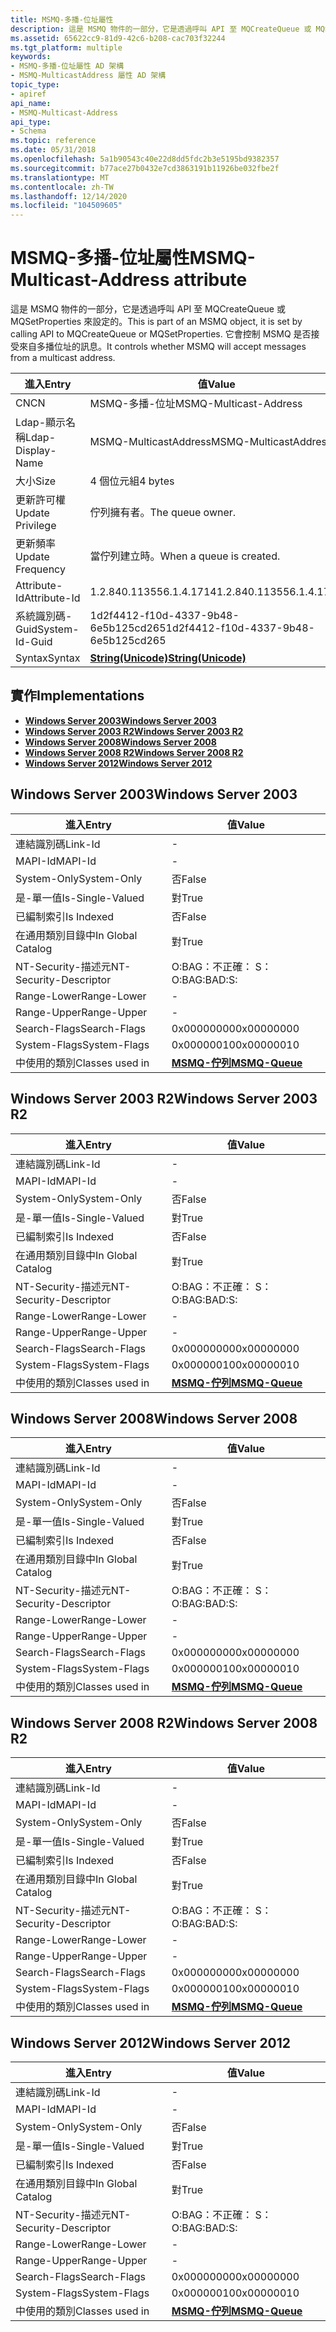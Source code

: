 ```yaml
---
title: MSMQ-多播-位址屬性
description: 這是 MSMQ 物件的一部分，它是透過呼叫 API 至 MQCreateQueue 或 MQSetProperties 來設定的。 它會控制 MSMQ 是否接受來自多播位址的訊息。
ms.assetid: 65622cc9-81d9-42c6-b208-cac703f32244
ms.tgt_platform: multiple
keywords:
- MSMQ-多播-位址屬性 AD 架構
- MSMQ-MulticastAddress 屬性 AD 架構
topic_type:
- apiref
api_name:
- MSMQ-Multicast-Address
api_type:
- Schema
ms.topic: reference
ms.date: 05/31/2018
ms.openlocfilehash: 5a1b90543c40e22d8dd5fdc2b3e5195bd9382357
ms.sourcegitcommit: b77ace27b0432e7cd3863191b11926be032fbe2f
ms.translationtype: MT
ms.contentlocale: zh-TW
ms.lasthandoff: 12/14/2020
ms.locfileid: "104509605"
---
```

# <a name="msmq-multicast-address-attribute"></a><span data-ttu-id="13a89-106">MSMQ-多播-位址屬性</span><span class="sxs-lookup"><span data-stu-id="13a89-106">MSMQ-Multicast-Address attribute</span></span>

<span data-ttu-id="13a89-107">這是 MSMQ 物件的一部分，它是透過呼叫 API 至 MQCreateQueue 或 MQSetProperties 來設定的。</span><span class="sxs-lookup"><span data-stu-id="13a89-107">This is part of an MSMQ object, it is set by calling API to MQCreateQueue or MQSetProperties.</span></span> <span data-ttu-id="13a89-108">它會控制 MSMQ 是否接受來自多播位址的訊息。</span><span class="sxs-lookup"><span data-stu-id="13a89-108">It controls whether MSMQ will accept messages from a multicast address.</span></span>



| <span data-ttu-id="13a89-109">進入</span><span class="sxs-lookup"><span data-stu-id="13a89-109">Entry</span></span> | <span data-ttu-id="13a89-110">值</span><span class="sxs-lookup"><span data-stu-id="13a89-110">Value</span></span> |
|-------------------|---------------------------------------------|
| <span data-ttu-id="13a89-111">CN</span><span class="sxs-lookup"><span data-stu-id="13a89-111">CN</span></span>                | <span data-ttu-id="13a89-112">MSMQ-多播-位址</span><span class="sxs-lookup"><span data-stu-id="13a89-112">MSMQ-Multicast-Address</span></span>                      |
| <span data-ttu-id="13a89-113">Ldap-顯示名稱</span><span class="sxs-lookup"><span data-stu-id="13a89-113">Ldap-Display-Name</span></span> | <span data-ttu-id="13a89-114">MSMQ-MulticastAddress</span><span class="sxs-lookup"><span data-stu-id="13a89-114">MSMQ-MulticastAddress</span></span>                       |
| <span data-ttu-id="13a89-115">大小</span><span class="sxs-lookup"><span data-stu-id="13a89-115">Size</span></span>              | <span data-ttu-id="13a89-116">4 個位元組</span><span class="sxs-lookup"><span data-stu-id="13a89-116">4 bytes</span></span>                                     |
| <span data-ttu-id="13a89-117">更新許可權</span><span class="sxs-lookup"><span data-stu-id="13a89-117">Update Privilege</span></span>  | <span data-ttu-id="13a89-118">佇列擁有者。</span><span class="sxs-lookup"><span data-stu-id="13a89-118">The queue owner.</span></span>                            |
| <span data-ttu-id="13a89-119">更新頻率</span><span class="sxs-lookup"><span data-stu-id="13a89-119">Update Frequency</span></span>  | <span data-ttu-id="13a89-120">當佇列建立時。</span><span class="sxs-lookup"><span data-stu-id="13a89-120">When a queue is created.</span></span>                    |
| <span data-ttu-id="13a89-121">Attribute-Id</span><span class="sxs-lookup"><span data-stu-id="13a89-121">Attribute-Id</span></span>      | <span data-ttu-id="13a89-122">1.2.840.113556.1.4.1714</span><span class="sxs-lookup"><span data-stu-id="13a89-122">1.2.840.113556.1.4.1714</span></span>                     |
| <span data-ttu-id="13a89-123">系統識別碼-Guid</span><span class="sxs-lookup"><span data-stu-id="13a89-123">System-Id-Guid</span></span>    | <span data-ttu-id="13a89-124">1d2f4412-f10d-4337-9b48-6e5b125cd265</span><span class="sxs-lookup"><span data-stu-id="13a89-124">1d2f4412-f10d-4337-9b48-6e5b125cd265</span></span>        |
| <span data-ttu-id="13a89-125">Syntax</span><span class="sxs-lookup"><span data-stu-id="13a89-125">Syntax</span></span>            | [<span data-ttu-id="13a89-126">**String(Unicode)**</span><span class="sxs-lookup"><span data-stu-id="13a89-126">**String(Unicode)**</span></span>](s-string-unicode.md) |



## <a name="implementations"></a><span data-ttu-id="13a89-127">實作</span><span class="sxs-lookup"><span data-stu-id="13a89-127">Implementations</span></span>

-   [<span data-ttu-id="13a89-128">**Windows Server 2003**</span><span class="sxs-lookup"><span data-stu-id="13a89-128">**Windows Server 2003**</span></span>](#windows-server-2003)
-   [<span data-ttu-id="13a89-129">**Windows Server 2003 R2**</span><span class="sxs-lookup"><span data-stu-id="13a89-129">**Windows Server 2003 R2**</span></span>](#windows-server-2003-r2)
-   [<span data-ttu-id="13a89-130">**Windows Server 2008**</span><span class="sxs-lookup"><span data-stu-id="13a89-130">**Windows Server 2008**</span></span>](#windows-server-2008)
-   [<span data-ttu-id="13a89-131">**Windows Server 2008 R2**</span><span class="sxs-lookup"><span data-stu-id="13a89-131">**Windows Server 2008 R2**</span></span>](#windows-server-2008-r2)
-   [<span data-ttu-id="13a89-132">**Windows Server 2012**</span><span class="sxs-lookup"><span data-stu-id="13a89-132">**Windows Server 2012**</span></span>](#windows-server-2012)

## <a name="windows-server-2003"></a><span data-ttu-id="13a89-133">Windows Server 2003</span><span class="sxs-lookup"><span data-stu-id="13a89-133">Windows Server 2003</span></span>



| <span data-ttu-id="13a89-134">進入</span><span class="sxs-lookup"><span data-stu-id="13a89-134">Entry</span></span> | <span data-ttu-id="13a89-135">值</span><span class="sxs-lookup"><span data-stu-id="13a89-135">Value</span></span> |
|------------------------|----------------------------------------------|
| <span data-ttu-id="13a89-136">連結識別碼</span><span class="sxs-lookup"><span data-stu-id="13a89-136">Link-Id</span></span>                | \-                                           |
| <span data-ttu-id="13a89-137">MAPI-Id</span><span class="sxs-lookup"><span data-stu-id="13a89-137">MAPI-Id</span></span>                | \-                                           |
| <span data-ttu-id="13a89-138">System-Only</span><span class="sxs-lookup"><span data-stu-id="13a89-138">System-Only</span></span>            | <span data-ttu-id="13a89-139">否</span><span class="sxs-lookup"><span data-stu-id="13a89-139">False</span></span>                                        |
| <span data-ttu-id="13a89-140">是-單一值</span><span class="sxs-lookup"><span data-stu-id="13a89-140">Is-Single-Valued</span></span>       | <span data-ttu-id="13a89-141">對</span><span class="sxs-lookup"><span data-stu-id="13a89-141">True</span></span>                                         |
| <span data-ttu-id="13a89-142">已編制索引</span><span class="sxs-lookup"><span data-stu-id="13a89-142">Is Indexed</span></span>             | <span data-ttu-id="13a89-143">否</span><span class="sxs-lookup"><span data-stu-id="13a89-143">False</span></span>                                        |
| <span data-ttu-id="13a89-144">在通用類別目錄中</span><span class="sxs-lookup"><span data-stu-id="13a89-144">In Global Catalog</span></span>      | <span data-ttu-id="13a89-145">對</span><span class="sxs-lookup"><span data-stu-id="13a89-145">True</span></span>                                         |
| <span data-ttu-id="13a89-146">NT-Security-描述元</span><span class="sxs-lookup"><span data-stu-id="13a89-146">NT-Security-Descriptor</span></span> | <span data-ttu-id="13a89-147">O:BAG：不正確： S：</span><span class="sxs-lookup"><span data-stu-id="13a89-147">O:BAG:BAD:S:</span></span>                                 |
| <span data-ttu-id="13a89-148">Range-Lower</span><span class="sxs-lookup"><span data-stu-id="13a89-148">Range-Lower</span></span>            | \-                                           |
| <span data-ttu-id="13a89-149">Range-Upper</span><span class="sxs-lookup"><span data-stu-id="13a89-149">Range-Upper</span></span>            | \-                                           |
| <span data-ttu-id="13a89-150">Search-Flags</span><span class="sxs-lookup"><span data-stu-id="13a89-150">Search-Flags</span></span>           | <span data-ttu-id="13a89-151">0x00000000</span><span class="sxs-lookup"><span data-stu-id="13a89-151">0x00000000</span></span>                                   |
| <span data-ttu-id="13a89-152">System-Flags</span><span class="sxs-lookup"><span data-stu-id="13a89-152">System-Flags</span></span>           | <span data-ttu-id="13a89-153">0x00000010</span><span class="sxs-lookup"><span data-stu-id="13a89-153">0x00000010</span></span>                                   |
| <span data-ttu-id="13a89-154">中使用的類別</span><span class="sxs-lookup"><span data-stu-id="13a89-154">Classes used in</span></span>        | [<span data-ttu-id="13a89-155">**MSMQ-佇列**</span><span class="sxs-lookup"><span data-stu-id="13a89-155">**MSMQ-Queue**</span></span>](c-msmqqueue.md)<br/> |



## <a name="windows-server-2003-r2"></a><span data-ttu-id="13a89-156">Windows Server 2003 R2</span><span class="sxs-lookup"><span data-stu-id="13a89-156">Windows Server 2003 R2</span></span>



| <span data-ttu-id="13a89-157">進入</span><span class="sxs-lookup"><span data-stu-id="13a89-157">Entry</span></span> | <span data-ttu-id="13a89-158">值</span><span class="sxs-lookup"><span data-stu-id="13a89-158">Value</span></span> |
|------------------------|----------------------------------------------|
| <span data-ttu-id="13a89-159">連結識別碼</span><span class="sxs-lookup"><span data-stu-id="13a89-159">Link-Id</span></span>                | \-                                           |
| <span data-ttu-id="13a89-160">MAPI-Id</span><span class="sxs-lookup"><span data-stu-id="13a89-160">MAPI-Id</span></span>                | \-                                           |
| <span data-ttu-id="13a89-161">System-Only</span><span class="sxs-lookup"><span data-stu-id="13a89-161">System-Only</span></span>            | <span data-ttu-id="13a89-162">否</span><span class="sxs-lookup"><span data-stu-id="13a89-162">False</span></span>                                        |
| <span data-ttu-id="13a89-163">是-單一值</span><span class="sxs-lookup"><span data-stu-id="13a89-163">Is-Single-Valued</span></span>       | <span data-ttu-id="13a89-164">對</span><span class="sxs-lookup"><span data-stu-id="13a89-164">True</span></span>                                         |
| <span data-ttu-id="13a89-165">已編制索引</span><span class="sxs-lookup"><span data-stu-id="13a89-165">Is Indexed</span></span>             | <span data-ttu-id="13a89-166">否</span><span class="sxs-lookup"><span data-stu-id="13a89-166">False</span></span>                                        |
| <span data-ttu-id="13a89-167">在通用類別目錄中</span><span class="sxs-lookup"><span data-stu-id="13a89-167">In Global Catalog</span></span>      | <span data-ttu-id="13a89-168">對</span><span class="sxs-lookup"><span data-stu-id="13a89-168">True</span></span>                                         |
| <span data-ttu-id="13a89-169">NT-Security-描述元</span><span class="sxs-lookup"><span data-stu-id="13a89-169">NT-Security-Descriptor</span></span> | <span data-ttu-id="13a89-170">O:BAG：不正確： S：</span><span class="sxs-lookup"><span data-stu-id="13a89-170">O:BAG:BAD:S:</span></span>                                 |
| <span data-ttu-id="13a89-171">Range-Lower</span><span class="sxs-lookup"><span data-stu-id="13a89-171">Range-Lower</span></span>            | \-                                           |
| <span data-ttu-id="13a89-172">Range-Upper</span><span class="sxs-lookup"><span data-stu-id="13a89-172">Range-Upper</span></span>            | \-                                           |
| <span data-ttu-id="13a89-173">Search-Flags</span><span class="sxs-lookup"><span data-stu-id="13a89-173">Search-Flags</span></span>           | <span data-ttu-id="13a89-174">0x00000000</span><span class="sxs-lookup"><span data-stu-id="13a89-174">0x00000000</span></span>                                   |
| <span data-ttu-id="13a89-175">System-Flags</span><span class="sxs-lookup"><span data-stu-id="13a89-175">System-Flags</span></span>           | <span data-ttu-id="13a89-176">0x00000010</span><span class="sxs-lookup"><span data-stu-id="13a89-176">0x00000010</span></span>                                   |
| <span data-ttu-id="13a89-177">中使用的類別</span><span class="sxs-lookup"><span data-stu-id="13a89-177">Classes used in</span></span>        | [<span data-ttu-id="13a89-178">**MSMQ-佇列**</span><span class="sxs-lookup"><span data-stu-id="13a89-178">**MSMQ-Queue**</span></span>](c-msmqqueue.md)<br/> |



## <a name="windows-server-2008"></a><span data-ttu-id="13a89-179">Windows Server 2008</span><span class="sxs-lookup"><span data-stu-id="13a89-179">Windows Server 2008</span></span>



| <span data-ttu-id="13a89-180">進入</span><span class="sxs-lookup"><span data-stu-id="13a89-180">Entry</span></span> | <span data-ttu-id="13a89-181">值</span><span class="sxs-lookup"><span data-stu-id="13a89-181">Value</span></span> |
|------------------------|----------------------------------------------|
| <span data-ttu-id="13a89-182">連結識別碼</span><span class="sxs-lookup"><span data-stu-id="13a89-182">Link-Id</span></span>                | \-                                           |
| <span data-ttu-id="13a89-183">MAPI-Id</span><span class="sxs-lookup"><span data-stu-id="13a89-183">MAPI-Id</span></span>                | \-                                           |
| <span data-ttu-id="13a89-184">System-Only</span><span class="sxs-lookup"><span data-stu-id="13a89-184">System-Only</span></span>            | <span data-ttu-id="13a89-185">否</span><span class="sxs-lookup"><span data-stu-id="13a89-185">False</span></span>                                        |
| <span data-ttu-id="13a89-186">是-單一值</span><span class="sxs-lookup"><span data-stu-id="13a89-186">Is-Single-Valued</span></span>       | <span data-ttu-id="13a89-187">對</span><span class="sxs-lookup"><span data-stu-id="13a89-187">True</span></span>                                         |
| <span data-ttu-id="13a89-188">已編制索引</span><span class="sxs-lookup"><span data-stu-id="13a89-188">Is Indexed</span></span>             | <span data-ttu-id="13a89-189">否</span><span class="sxs-lookup"><span data-stu-id="13a89-189">False</span></span>                                        |
| <span data-ttu-id="13a89-190">在通用類別目錄中</span><span class="sxs-lookup"><span data-stu-id="13a89-190">In Global Catalog</span></span>      | <span data-ttu-id="13a89-191">對</span><span class="sxs-lookup"><span data-stu-id="13a89-191">True</span></span>                                         |
| <span data-ttu-id="13a89-192">NT-Security-描述元</span><span class="sxs-lookup"><span data-stu-id="13a89-192">NT-Security-Descriptor</span></span> | <span data-ttu-id="13a89-193">O:BAG：不正確： S：</span><span class="sxs-lookup"><span data-stu-id="13a89-193">O:BAG:BAD:S:</span></span>                                 |
| <span data-ttu-id="13a89-194">Range-Lower</span><span class="sxs-lookup"><span data-stu-id="13a89-194">Range-Lower</span></span>            | \-                                           |
| <span data-ttu-id="13a89-195">Range-Upper</span><span class="sxs-lookup"><span data-stu-id="13a89-195">Range-Upper</span></span>            | \-                                           |
| <span data-ttu-id="13a89-196">Search-Flags</span><span class="sxs-lookup"><span data-stu-id="13a89-196">Search-Flags</span></span>           | <span data-ttu-id="13a89-197">0x00000000</span><span class="sxs-lookup"><span data-stu-id="13a89-197">0x00000000</span></span>                                   |
| <span data-ttu-id="13a89-198">System-Flags</span><span class="sxs-lookup"><span data-stu-id="13a89-198">System-Flags</span></span>           | <span data-ttu-id="13a89-199">0x00000010</span><span class="sxs-lookup"><span data-stu-id="13a89-199">0x00000010</span></span>                                   |
| <span data-ttu-id="13a89-200">中使用的類別</span><span class="sxs-lookup"><span data-stu-id="13a89-200">Classes used in</span></span>        | [<span data-ttu-id="13a89-201">**MSMQ-佇列**</span><span class="sxs-lookup"><span data-stu-id="13a89-201">**MSMQ-Queue**</span></span>](c-msmqqueue.md)<br/> |



## <a name="windows-server-2008-r2"></a><span data-ttu-id="13a89-202">Windows Server 2008 R2</span><span class="sxs-lookup"><span data-stu-id="13a89-202">Windows Server 2008 R2</span></span>



| <span data-ttu-id="13a89-203">進入</span><span class="sxs-lookup"><span data-stu-id="13a89-203">Entry</span></span> | <span data-ttu-id="13a89-204">值</span><span class="sxs-lookup"><span data-stu-id="13a89-204">Value</span></span> |
|------------------------|----------------------------------------------|
| <span data-ttu-id="13a89-205">連結識別碼</span><span class="sxs-lookup"><span data-stu-id="13a89-205">Link-Id</span></span>                | \-                                           |
| <span data-ttu-id="13a89-206">MAPI-Id</span><span class="sxs-lookup"><span data-stu-id="13a89-206">MAPI-Id</span></span>                | \-                                           |
| <span data-ttu-id="13a89-207">System-Only</span><span class="sxs-lookup"><span data-stu-id="13a89-207">System-Only</span></span>            | <span data-ttu-id="13a89-208">否</span><span class="sxs-lookup"><span data-stu-id="13a89-208">False</span></span>                                        |
| <span data-ttu-id="13a89-209">是-單一值</span><span class="sxs-lookup"><span data-stu-id="13a89-209">Is-Single-Valued</span></span>       | <span data-ttu-id="13a89-210">對</span><span class="sxs-lookup"><span data-stu-id="13a89-210">True</span></span>                                         |
| <span data-ttu-id="13a89-211">已編制索引</span><span class="sxs-lookup"><span data-stu-id="13a89-211">Is Indexed</span></span>             | <span data-ttu-id="13a89-212">否</span><span class="sxs-lookup"><span data-stu-id="13a89-212">False</span></span>                                        |
| <span data-ttu-id="13a89-213">在通用類別目錄中</span><span class="sxs-lookup"><span data-stu-id="13a89-213">In Global Catalog</span></span>      | <span data-ttu-id="13a89-214">對</span><span class="sxs-lookup"><span data-stu-id="13a89-214">True</span></span>                                         |
| <span data-ttu-id="13a89-215">NT-Security-描述元</span><span class="sxs-lookup"><span data-stu-id="13a89-215">NT-Security-Descriptor</span></span> | <span data-ttu-id="13a89-216">O:BAG：不正確： S：</span><span class="sxs-lookup"><span data-stu-id="13a89-216">O:BAG:BAD:S:</span></span>                                 |
| <span data-ttu-id="13a89-217">Range-Lower</span><span class="sxs-lookup"><span data-stu-id="13a89-217">Range-Lower</span></span>            | \-                                           |
| <span data-ttu-id="13a89-218">Range-Upper</span><span class="sxs-lookup"><span data-stu-id="13a89-218">Range-Upper</span></span>            | \-                                           |
| <span data-ttu-id="13a89-219">Search-Flags</span><span class="sxs-lookup"><span data-stu-id="13a89-219">Search-Flags</span></span>           | <span data-ttu-id="13a89-220">0x00000000</span><span class="sxs-lookup"><span data-stu-id="13a89-220">0x00000000</span></span>                                   |
| <span data-ttu-id="13a89-221">System-Flags</span><span class="sxs-lookup"><span data-stu-id="13a89-221">System-Flags</span></span>           | <span data-ttu-id="13a89-222">0x00000010</span><span class="sxs-lookup"><span data-stu-id="13a89-222">0x00000010</span></span>                                   |
| <span data-ttu-id="13a89-223">中使用的類別</span><span class="sxs-lookup"><span data-stu-id="13a89-223">Classes used in</span></span>        | [<span data-ttu-id="13a89-224">**MSMQ-佇列**</span><span class="sxs-lookup"><span data-stu-id="13a89-224">**MSMQ-Queue**</span></span>](c-msmqqueue.md)<br/> |



## <a name="windows-server-2012"></a><span data-ttu-id="13a89-225">Windows Server 2012</span><span class="sxs-lookup"><span data-stu-id="13a89-225">Windows Server 2012</span></span>



| <span data-ttu-id="13a89-226">進入</span><span class="sxs-lookup"><span data-stu-id="13a89-226">Entry</span></span> | <span data-ttu-id="13a89-227">值</span><span class="sxs-lookup"><span data-stu-id="13a89-227">Value</span></span> |
|------------------------|----------------------------------------------|
| <span data-ttu-id="13a89-228">連結識別碼</span><span class="sxs-lookup"><span data-stu-id="13a89-228">Link-Id</span></span>                | \-                                           |
| <span data-ttu-id="13a89-229">MAPI-Id</span><span class="sxs-lookup"><span data-stu-id="13a89-229">MAPI-Id</span></span>                | \-                                           |
| <span data-ttu-id="13a89-230">System-Only</span><span class="sxs-lookup"><span data-stu-id="13a89-230">System-Only</span></span>            | <span data-ttu-id="13a89-231">否</span><span class="sxs-lookup"><span data-stu-id="13a89-231">False</span></span>                                        |
| <span data-ttu-id="13a89-232">是-單一值</span><span class="sxs-lookup"><span data-stu-id="13a89-232">Is-Single-Valued</span></span>       | <span data-ttu-id="13a89-233">對</span><span class="sxs-lookup"><span data-stu-id="13a89-233">True</span></span>                                         |
| <span data-ttu-id="13a89-234">已編制索引</span><span class="sxs-lookup"><span data-stu-id="13a89-234">Is Indexed</span></span>             | <span data-ttu-id="13a89-235">否</span><span class="sxs-lookup"><span data-stu-id="13a89-235">False</span></span>                                        |
| <span data-ttu-id="13a89-236">在通用類別目錄中</span><span class="sxs-lookup"><span data-stu-id="13a89-236">In Global Catalog</span></span>      | <span data-ttu-id="13a89-237">對</span><span class="sxs-lookup"><span data-stu-id="13a89-237">True</span></span>                                         |
| <span data-ttu-id="13a89-238">NT-Security-描述元</span><span class="sxs-lookup"><span data-stu-id="13a89-238">NT-Security-Descriptor</span></span> | <span data-ttu-id="13a89-239">O:BAG：不正確： S：</span><span class="sxs-lookup"><span data-stu-id="13a89-239">O:BAG:BAD:S:</span></span>                                 |
| <span data-ttu-id="13a89-240">Range-Lower</span><span class="sxs-lookup"><span data-stu-id="13a89-240">Range-Lower</span></span>            | \-                                           |
| <span data-ttu-id="13a89-241">Range-Upper</span><span class="sxs-lookup"><span data-stu-id="13a89-241">Range-Upper</span></span>            | \-                                           |
| <span data-ttu-id="13a89-242">Search-Flags</span><span class="sxs-lookup"><span data-stu-id="13a89-242">Search-Flags</span></span>           | <span data-ttu-id="13a89-243">0x00000000</span><span class="sxs-lookup"><span data-stu-id="13a89-243">0x00000000</span></span>                                   |
| <span data-ttu-id="13a89-244">System-Flags</span><span class="sxs-lookup"><span data-stu-id="13a89-244">System-Flags</span></span>           | <span data-ttu-id="13a89-245">0x00000010</span><span class="sxs-lookup"><span data-stu-id="13a89-245">0x00000010</span></span>                                   |
| <span data-ttu-id="13a89-246">中使用的類別</span><span class="sxs-lookup"><span data-stu-id="13a89-246">Classes used in</span></span>        | [<span data-ttu-id="13a89-247">**MSMQ-佇列**</span><span class="sxs-lookup"><span data-stu-id="13a89-247">**MSMQ-Queue**</span></span>](c-msmqqueue.md)<br/> |



 

 





